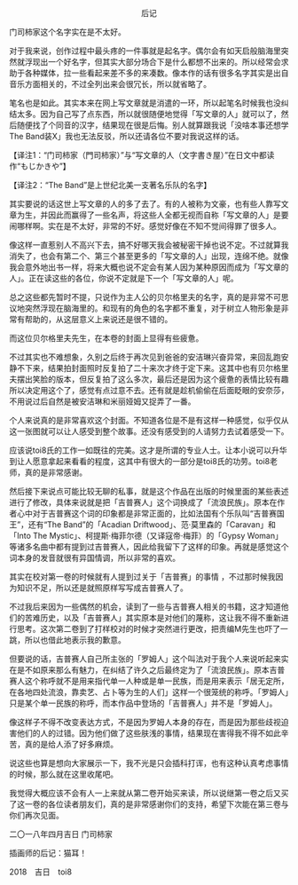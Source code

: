 <p align="center">后记</p>

门司柿家这个名字实在是不太好。

对于我来说，创作过程中最头疼的一件事就是起名字。偶尔会有如天启般脑海里突然就浮现出一个好名字，但其实大部分场合下是什么都想不出来的。所以经常会求助于各种媒体，拉一些看起来差不多的来凑数。像本作的话有很多名字其实是出自音乐方面相关的，不过全列出来会很冗长，所以就省略了。

笔名也是如此。其实本来在网上写文章就是消遣的一环，所以起笔名时候我也没纠结太多。因为自己写了点东西，所以就很随便地觉得「写文章的人」就可以了，然后随便找了个同音的汉字，结果现在很是后悔。别人就算跟我说「没啥本事还想学The Band装X」我也无法反驳，所以还请各位不要对我说这样的话。

【译注1：“门司柿家（門司柿家）”与“写文章的人（文字書き屋）”在日文中都读作“もじかきや”】

【译注2：“The Band”是上世纪北美一支著名乐队的名字】

其实要说的话这世上写文章的人的多了去了。有的人被称为文豪，也有些人靠写文章为生，并因此而赢得了一些名声，将这些人全都无视而自称「写文章的人」是要闹哪样啊。实在是不太好，非常的不好。感觉好像在不知不觉间得罪了很多人。

像这样一直惹别人不高兴下去，搞不好哪天我会被秘密干掉也说不定。不过就算我消失了，也会有第二个、第三个甚至更多的「写文章的人」出现，连绵不绝。就像我会意外地出书一样，将来大概也说不定会有某人因为某种原因而成为「写文章的人」。正在读这些的各位，你说不定就是下一个「写文章的人」呢。

总之这些都先暂时不提，只说作为主人公的贝尔格里夫的名字，真的是非常不可思议地突然浮现在脑海里的。和现有的角色的名字都不重复，对于树立人物形象是非常有帮助的，从这层意义上来说还是很不错的。

而这位贝尔格里夫先生，在本卷的封面上显得有些疲惫。

不过其实也不难想象，久别之后终于再次见到爸爸的安洁琳兴奋异常，来回乱跑安静不下来，结果拍封面照时反复拍了二十来次才终于定下来。这其中也有贝尔格里夫摆出笑脸的版本，但反复拍了这么多次，最后还是因为这个疲惫的表情比较有趣所以决定用这个了，感觉有点过意不去。还有就是趁机偷偷在后面眨眼的安奈莎，不用说过后自然是被安洁琳和米丽娅姆又捉弄了一番。

个人来说真的是非常喜欢这个封面。不知道各位是不是有这样一种感觉，似乎仅从这一张图就可以让人感受到整个故事。还没有感受到的人请努力去试着感受一下。

应该说toi8氏的工作一如既往的完美。这才是所谓的专业人士。让本小说可以升华到让人愿意拿起来看看的程度，这其中有很大的一部分是toi8氏的功劳。toi8老师，真的是非常感谢。

然后接下来说点可能比较无聊的私事，就是这个作品在出版的时候里面的某些表述进行了修改，具体来说就是把「吉普赛人」这个词换成了「流浪民族」。原本在作者心中对于吉普赛这个词的印象都是非常正面的，比如法国有个乐队叫“吉普赛国王”，还有“The Band”的「Acadian Driftwood」、范·莫里森的「Caravan」和「Into The Mystic」、柯提斯·梅菲尔德（又译寇帝·梅菲）的「Gypsy Woman」等诸多名曲中都有提到过吉普赛人，因此给我留下了这样的印象。再就是感觉这个词本身的发音就很有异国情调，所以非常的喜欢。

其实在校对第一卷的时候就有人提到过关于「吉普赛」的事情 ，不过那时候我因为知识不足，所以还是就照原样写写成吉普赛人了。

不过我后来因为一些偶然的机会，读到了一些与吉普赛人相关的书籍，这才知道他们的苦难历史，以及「吉普赛人」其实原本是对他们的蔑称，这让我不得不重新进行思考。这次第二卷到了打样校对的时候才突然进行更改，把责编M先生也吓了一跳，所以也借此地表示我的歉意。

但要说的话，吉普赛人自己所主张的「罗姆人」这个叫法对于我个人来说听起来实在是不如原来那么有魅力，在纠结了许久之后最终定为了「流浪民族」。原本吉普赛人这个称呼就不是用来指代单一人种或是单一民族，而是用来表示「居无定所，在各地四处流浪，靠卖艺、占卜等为生的人们」这样一个很笼统的称呼。「罗姆人」只是某个单一民族的称呼，而本作品中登场的「吉普赛人」并不是「罗姆人」。

像这样子不得不改变表达方式，不是因为罗姆人本身的存在，而是因为那些歧视迫害他们的人的过错。因为他们做了这些肤浅的事情，结果现在害得我不得不如此辛苦，真的是给人添了好多麻烦。

说这些也算是想向大家展示一下，我不光是只会插科打诨，也有这种认真考虑事情的时候，那么就在这里收尾吧。

我觉得大概应该不会有人一上来就从第二卷开始买来读，所以说继第一卷之后又买了这一卷的各位读者朋友们，真的是非常感谢你们的支持，希望下次能在第三卷与你们再次见面。

二〇一八年四月吉日 门司柿家

插画师的后记：猫耳！

2018　吉日　toi8

